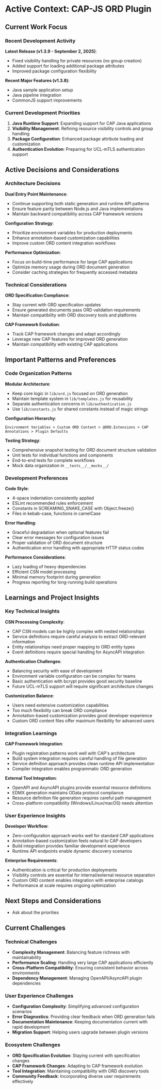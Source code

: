 # Active Context: CAP-JS ORD Plugin

## Current Work Focus

### Recent Development Activity

**Latest Release (v1.3.9 - September 2, 2025)**:

- Fixed visibility handling for private resources (no group creation)
- Added support for loading additional package attributes
- Improved package configuration flexibility

**Recent Major Features (v1.3.8)**:

- Java sample application setup
- Java pipeline integration
- CommonJS support improvements

### Current Development Priorities

1. **Java Runtime Support**: Expanding support for CAP Java applications
2. **Visibility Management**: Refining resource visibility controls and group handling
3. **Package Configuration**: Enhanced package attribute loading and customization
4. **Authentication Evolution**: Preparing for UCL-mTLS authentication support

## Active Decisions and Considerations

### Architecture Decisions

**Dual Entry Point Maintenance**:

- Continue supporting both static generation and runtime API patterns
- Ensure feature parity between Node.js and Java implementations
- Maintain backward compatibility across CAP framework versions

**Configuration Strategy**:

- Prioritize environment variables for production deployments
- Enhance annotation-based customization capabilities
- Improve custom ORD content integration workflows

**Performance Optimization**:

- Focus on build-time performance for large CAP applications
- Optimize memory usage during ORD document generation
- Consider caching strategies for frequently accessed metadata

### Technical Considerations

**ORD Specification Compliance**:

- Stay current with ORD specification updates
- Ensure generated documents pass ORD validation requirements
- Maintain compatibility with ORD discovery tools and platforms

**CAP Framework Evolution**:

- Track CAP framework changes and adapt accordingly
- Leverage new CAP features for improved ORD generation
- Maintain compatibility with existing CAP applications

## Important Patterns and Preferences

### Code Organization Patterns

**Modular Architecture**:

- Keep core logic in `lib/ord.js` focused on ORD generation
- Maintain template system in `lib/templates.js` for reusability
- Separate authentication concerns in `lib/authentication.js`
- Use `lib/constants.js` for shared constants instead of magic strings

**Configuration Hierarchy**:

```
Environment Variables > Custom ORD Content > @ORD.Extensions > CAP Annotations > Plugin Defaults
```

**Testing Strategy**:

- Comprehensive snapshot testing for ORD document structure validation
- Unit tests for individual functions and components
- End-to-end tests for complete workflows
- Mock data organization in `__tests__/__mocks__/`

### Development Preferences

**Code Style**:

- 4-space indentation consistently applied
- ESLint recommended rules enforcement
- Constants in SCREAMING_SNAKE_CASE with Object.freeze()
- Files in kebab-case, functions in camelCase

**Error Handling**:

- Graceful degradation when optional features fail
- Clear error messages for configuration issues
- Proper validation of ORD document structure
- Authentication error handling with appropriate HTTP status codes

**Performance Considerations**:

- Lazy loading of heavy dependencies
- Efficient CSN model processing
- Minimal memory footprint during generation
- Progress reporting for long-running build operations

## Learnings and Project Insights

### Key Technical Insights

**CSN Processing Complexity**:

- CAP CSN models can be highly complex with nested relationships
- Service definitions require careful analysis to extract ORD-relevant information
- Entity relationships need proper mapping to ORD entity types
- Event definitions require special handling for AsyncAPI integration

**Authentication Challenges**:

- Balancing security with ease of development
- Environment variable configuration can be complex for teams
- Basic authentication with bcrypt provides good security baseline
- Future UCL-mTLS support will require significant architecture changes

**Customization Balance**:

- Users need extensive customization capabilities
- Too much flexibility can break ORD compliance
- Annotation-based customization provides good developer experience
- Custom ORD content files offer maximum flexibility for advanced users

### Integration Learnings

**CAP Framework Integration**:

- Plugin registration patterns work well with CAP's architecture
- Build system integration requires careful handling of file generation
- Service definition approach provides clean runtime API implementation
- Compiler integration enables programmatic ORD generation

**External Tool Integration**:

- OpenAPI and AsyncAPI plugins provide essential resource definitions
- EDMX generation maintains OData protocol compliance
- Resource definition file generation requires careful path management
- Cross-platform compatibility (Windows/Linux/macOS) needs attention

### User Experience Insights

**Developer Workflow**:

- Zero-configuration approach works well for standard CAP applications
- Annotation-based customization feels natural to CAP developers
- Build integration provides familiar development experience
- Runtime API endpoints enable dynamic discovery scenarios

**Enterprise Requirements**:

- Authentication is critical for production deployments
- Visibility controls are essential for internal/external resource separation
- Custom ORD content enables integration with enterprise catalogs
- Performance at scale requires ongoing optimization

## Next Steps and Considerations

- Ask about the priorities

## Current Challenges

### Technical Challenges

- **Complexity Management**: Balancing feature richness with maintainability
- **Performance Scaling**: Handling very large CAP applications efficiently
- **Cross-Platform Compatibility**: Ensuring consistent behavior across environments
- **Dependency Management**: Managing OpenAPI/AsyncAPI plugin dependencies

### User Experience Challenges

- **Configuration Complexity**: Simplifying advanced configuration scenarios
- **Error Diagnostics**: Providing clear feedback when ORD generation fails
- **Documentation Maintenance**: Keeping documentation current with rapid development
- **Migration Support**: Helping users upgrade between plugin versions

### Ecosystem Challenges

- **ORD Specification Evolution**: Staying current with specification changes
- **CAP Framework Changes**: Adapting to CAP framework evolution
- **Tool Integration**: Maintaining compatibility with ORD discovery tools
- **Community Feedback**: Incorporating diverse user requirements effectively
